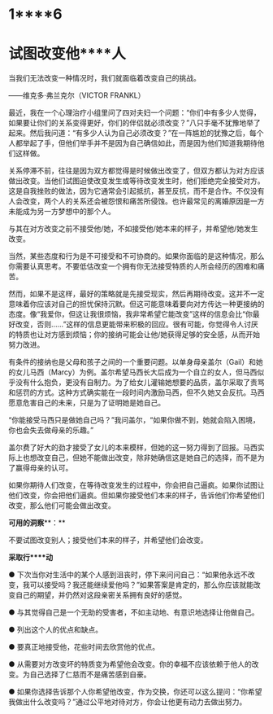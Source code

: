    

# **1****6**

# **试****图****改****变****他****人**

当我们无法改变一种情况时，我们就面临着改变自己的挑战。

——维克多·弗兰克尔（VICTOR FRANKL）

最近，我在一个心理治疗小组里问了四对夫妇一个问题：“你们中有多少人觉得，如果要让你们的关系变得更好，你们的伴侣就必须改变？”八只手毫不犹豫地举了起来。然后我问道：“有多少人认为自己必须改变？”在一阵尴尬的犹豫之后，每个人都举起了手，但他们举手并不是因为自己确信如此，而是因为他们知道我期待他们这样做。

关系停滞不前，往往是因为双方都觉得是时候做出改变了，但双方都认为对方应该做出改变。当他们试图迫使改变发生或等待改变发生时，他们拒绝完全接受对方。这是自我挫败的做法，因为它通常会引起抵抗，甚至反抗，而不是合作。不仅没有人会改变，两个人的关系还会被怨恨和痛苦所侵蚀。也许最常见的离婚原因是一方未能成为另一方梦想中的那个人。

与其在对方改变之前不接受他/她，不如接受他/她本来的样子，并希望他/她发生改变。

当然，某些态度和行为是不可接受和不可协商的。如果你面临的是这种情况，那么你需要认真思考。不要低估改变一个拥有你无法接受特质的人所会经历的困难和痛苦。

然而，如果不是这样，最好的策略就是先接受现实，然后再期待改变。这并不一定意味着你应该对自己的担忧保持沉默。但这可能意味着要向对方传达一种更接纳的态度。像“我爱你，但这让我很烦恼，我非常希望它能改变”这样的信息会比“你最好改变，否则……”这样的信息更能带来积极的回应。很有可能，你觉得令人讨厌的特质也让对方感到烦恼；你的接纳可能会让他/她获得足够的安全感，从而开始努力改进。

有条件的接纳也是父母和孩子之间的一个重要问题。以单身母亲盖尔（Gail）和她的女儿马西（Marcy）为例。盖尔希望马西长大后成为一个自立的女人，但马西似乎没有什么抱负，更没有自制力。为了给女儿灌输她想要的品质，盖尔采取了责骂和惩罚的方式。这种方式确实能在一段时间内激励马西，但不久她又会反抗。马西愿意危害自己的未来，只是为了证明她是她自己。

“你能接受马西只是做她自己吗？”我问盖尔，“如果你做不到，她就会陷入困境，你也会失去做母亲的乐趣。”

盖尔费了好大的劲才接受了女儿的本来模样，但她的这一努力得到了回报。马西实际上也想改变自己，但她不能做出改变，除非她确信这是她自己的选择，而不是为了赢得母亲的认可。

如果你期待人们改变，在等待改变发生的过程中，你会把自己逼疯。如果你试图让他们改变，你会把他们逼疯。但如果你接受他们本来的样子，告诉他们你希望他们改变，那么他们可能会做出改变。

**可****用****的****洞****察****：**

不要试图改变别人；接受他们本来的样子，并希望他们会改变。

**采****取****行****动**

● 下次当你对生活中的某个人感到沮丧时，停下来问问自己：“如果他永远不改变，我可以接受吗？我还能继续爱他吗？”如果答案是肯定的，那么你应该就能改变自己的期望，并仍然对这段亲密关系拥有良好的感觉。

● 与其觉得自己是一个无助的受害者，不如主动地、有意识地选择让他做自己。

● 列出这个人的优点和缺点。

● 要真正地接受他，花些时间去欣赏他的优点。

● 从需要对方改变坏的特质变为希望他会改变。你的幸福不应该依赖于他人的改变。为自己选择了仁慈而不是痛苦感到自豪。

● 如果你选择告诉那个人你希望他改变，作为交换，你还可以这么提问：“你希望我做出什么改变吗？”通过公平地对待对方，你会让他更有动力去做出努力。